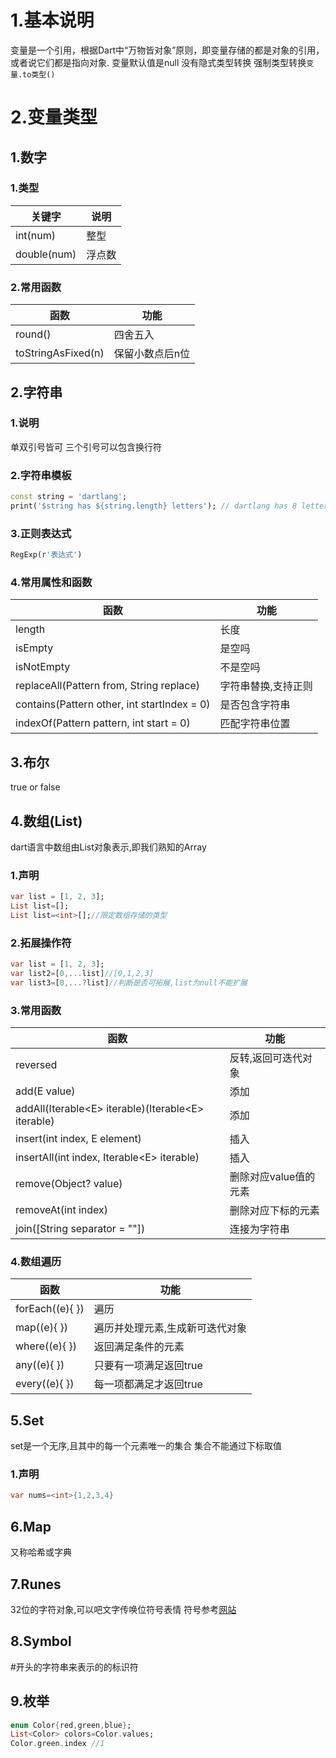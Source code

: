 # 1.基本说明
变量是一个引用，根据Dart中“万物皆对象”原则，即变量存储的都是对象的引用，或者说它们都是指向对象.
变量默认值是null
没有隐式类型转换
强制类型转换`变量.to类型()`

# 2.变量类型
## 1.数字
### 1.类型
|关键字|说明|
|----|----|
|int(num)|整型|
|double(num)|浮点数|
### 2.常用函数
|函数|功能|
|---|---|
|round()|四舍五入|
|toStringAsFixed(n)|保留小数点后n位|
## 2.字符串
### 1.说明
单双引号皆可
三个引号可以包含换行符
### 2.字符串模板
``` dart
const string = 'dartlang'; 
print('$string has ${string.length} letters'); // dartlang has 8 letters
```
### 3.正则表达式
``` dart
RegExp(r'表达式')
```
### 4.常用属性和函数
|函数|功能|
|---|---|
|length|长度|
|isEmpty|是空吗|
|isNotEmpty|不是空吗|
|replaceAll(Pattern from, String replace)|字符串替换,支持正则|
|contains(Pattern other, int startIndex = 0)|是否包含字符串|
|indexOf(Pattern pattern, int start = 0)|匹配字符串位置|
## 3.布尔
true or false
## 4.数组(List)
dart语言中数组由List对象表示,即我们熟知的Array
### 1.声明
```dart
var list = [1, 2, 3];
List list=[];
List list=<int>[];//限定数组存储的类型
```
### 2.拓展操作符
```dart
var list = [1, 2, 3];
var list2=[0,...list]//[0,1,2,3]
var list3=[0,...?list]//判断是否可拓展,list为null不能扩展
```
### 3.常用函数
|函数|功能|
|---|---|
|reversed|反转,返回可迭代对象|
|add(E value) |添加|
|addAll(Iterable\<E\> iterable)(Iterable\<E\> iterable)|添加|
|insert(int index, E element)|插入|
|insertAll(int index, Iterable\<E\> iterable)|插入|
|remove(Object? value)|删除对应value值的元素|
|removeAt(int index)|删除对应下标的元素|
|join(\[String separator = ""\])|连接为字符串|
### 4.数组遍历
|函数|功能|
|---|---|
|forEach((e){ })|遍历|
|map((e){ })|遍历并处理元素,生成新可迭代对象|
|where((e){ })|返回满足条件的元素|
|any((e){ })|只要有一项满足返回true|
|every((e){ })|每一项都满足才返回true|
## 5.Set
set是一个无序,且其中的每一个元素唯一的集合
集合不能通过下标取值
### 1.声明
```dart
var nums=<int>{1,2,3,4}
```
## 6.Map
又称哈希或字典
## 7.Runes
32位的字符对象,可以吧文字传唤位符号表情
符号参考[网站](https://copychar.cc/)
## 8.Symbol
\#开头的字符串来表示的的标识符
## 9.枚举
```dart
enum Color{red,green,blue};
List<Color> colors=Color.values;
Color.green.index //1
```
